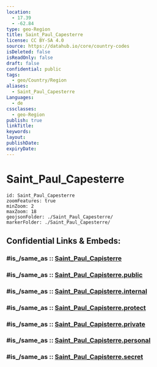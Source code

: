 ```yaml
---
location:
  - 17.39
  - -62.84
type: geo-Region
title: Saint_Paul_Capesterre
license: CC BY-SA 4.0
source: https://datahub.io/core/country-codes
isDeleted: false
isReadOnly: false
draft: false
confidential: public
tags:
  - geo/Country/Region
aliases:
  - Saint_Paul_Capesterre
Languages:
  - de
cssclasses:
  - geo-Region
publish: true
linkTitle:
keywords:
layout:
publishDate:
expiryDate:
---
```


# Saint_Paul_Capesterre

```leaflet
id: Saint_Paul_Capesterre
zoomFeatures: true 
minZoom: 2 
maxZoom: 18
geojsonFolder: ./Saint_Paul_Capesterre/
markerFolder: ./Saint_Paul_Capesterre/
```


## Confidential Links & Embeds: 

### #is_/same_as :: [Saint_Paul_Capisterre](/_Standards/Earth/Continent/America~Caribbean/Saint_Kitts_and_Nevis~Islands/parishes~Saint_Kitts_and_Nevis/Saint_Paul_Capisterre.md) 

### #is_/same_as :: [Saint_Paul_Capisterre.public](/_public/Earth/Continent/America~Caribbean/Saint_Kitts_and_Nevis~Islands/parishes~Saint_Kitts_and_Nevis/Saint_Paul_Capisterre.public.md) 

### #is_/same_as :: [Saint_Paul_Capisterre.internal](/_internal/Earth/Continent/America~Caribbean/Saint_Kitts_and_Nevis~Islands/parishes~Saint_Kitts_and_Nevis/Saint_Paul_Capisterre.internal.md) 

### #is_/same_as :: [Saint_Paul_Capisterre.protect](/_protect/Earth/Continent/America~Caribbean/Saint_Kitts_and_Nevis~Islands/parishes~Saint_Kitts_and_Nevis/Saint_Paul_Capisterre.protect.md) 

### #is_/same_as :: [Saint_Paul_Capisterre.private](/_private/Earth/Continent/America~Caribbean/Saint_Kitts_and_Nevis~Islands/parishes~Saint_Kitts_and_Nevis/Saint_Paul_Capisterre.private.md) 

### #is_/same_as :: [Saint_Paul_Capisterre.personal](/_personal/Earth/Continent/America~Caribbean/Saint_Kitts_and_Nevis~Islands/parishes~Saint_Kitts_and_Nevis/Saint_Paul_Capisterre.personal.md) 

### #is_/same_as :: [Saint_Paul_Capisterre.secret](/_secret/Earth/Continent/America~Caribbean/Saint_Kitts_and_Nevis~Islands/parishes~Saint_Kitts_and_Nevis/Saint_Paul_Capisterre.secret.md)


